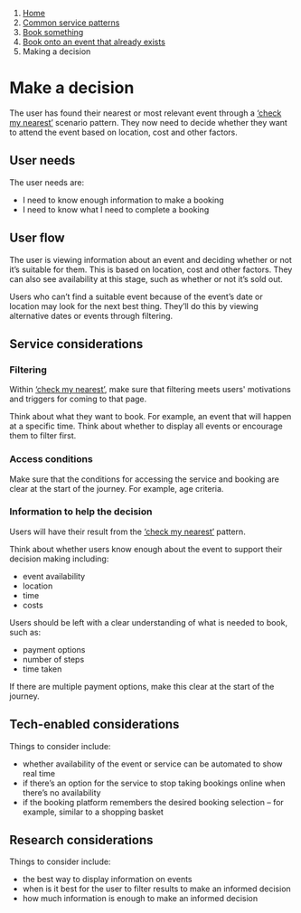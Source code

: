 1.  [Home](/docs/core/contents)
2.	[Common service patterns](/docs/core/common-service-patterns/overview)
3.  [Book something](/docs/core/common-service-patterns/service-patterns/book-something/overview.md)
4.  [Book onto an event that already exists](/docs/core/common-service-patterns/service-patterns/book-something/book-onto-an-event-that-already-exists/overview)
5.  Making a decision

# Make a decision
The user has found their nearest or most relevant event through a [‘check my nearest’](/docs/core/common-service-patterns/service-patterns/check-something/check-my-nearest-or-most-relevant/overview) scenario pattern. They now need to decide whether they want to attend the event based on location, cost and other factors. 

## User needs

The user needs are:

* I need to know enough information to make a booking
* I need to know what I need to complete a booking

## User flow

The user is viewing information about an event and deciding whether or not it’s suitable for them. This is based on location, cost and other factors. They can also see availability at this stage, such as whether or not it’s sold out.

Users who can’t find a suitable event because of the event’s date or location may look for the next best thing. They’ll do this by viewing alternative dates or events through filtering. 

## Service considerations

### Filtering

Within [‘check my nearest’](/docs/core/common-service-patterns/service-patterns/check-something/check-my-nearest-or-most-relevant/overview), make sure that filtering meets users' motivations and triggers for coming to that page.

Think about what they want to book. For example, an event that will happen at a specific time. Think about whether to display all events or encourage them to filter first.

### Access conditions

Make sure that the conditions for accessing the service and booking are clear at the start of the journey. For example, age criteria.

### Information to help the decision

Users will have their result from the [‘check my nearest’](/docs/core/common-service-patterns/service-patterns/check-something/check-my-nearest-or-most-relevant/overview) pattern.

Think about whether users know enough about the event to support their decision making including:

* event availability
* location
* time
* costs

Users should be left with a clear understanding of what is needed to book, such as:

* payment options
* number of steps
* time taken

If there are multiple payment options, make this clear at the start of the journey. 

## Tech-enabled considerations

Things to consider include:

* whether availability of the event or service can be automated to show real time
* if there’s an option for the service to stop taking bookings online when there’s no availability 
* if the booking platform remembers the desired booking selection – for example, similar to a shopping basket

## Research considerations

Things to consider include:

* the best way to display information on events
* when is it best for the user to filter results to make an informed decision
* how much information is enough to make an informed decision
